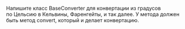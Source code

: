 Напишите класс BaseConverter для конвертации из градусов по Цельсию в
Кельвины​, ​Фаренгейты​, и так далее. У метода должен быть метод convert, который
и делает конвертацию.